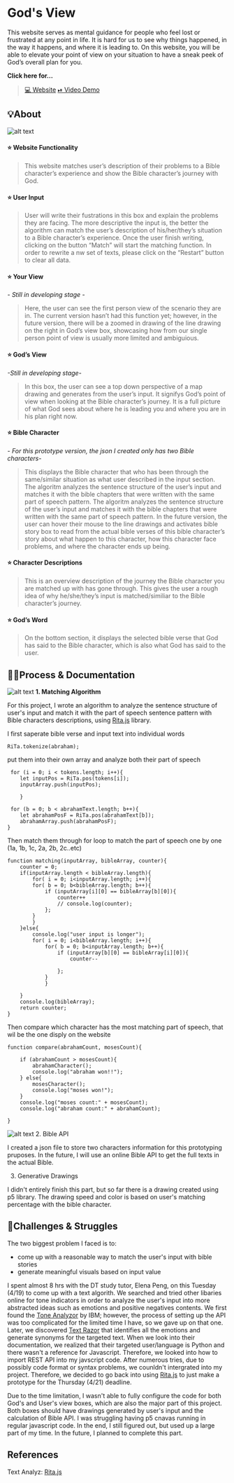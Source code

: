 # God's View
<!-- 1-2 sentence description of assignment. Nice to include a screenshot or .gif of the site in action. -->

This website serves as mental guidance for people who feel lost or frustrated at any point in life. It is hard for us to see why things happened, in the way it happens, and where it is leading to. On this website, you will be able to elevate your point of view on your situation to have a sneak peek of God’s overall plan for you.

**Click here for...**

>[💻 Website](https://junebee66.github.io/gods_view/index.html) [⏯ Video Demo](https://youtu.be/JLcgsHWjtmQ)

## **💡About**
![alt text](assets/overview.jpg)
#### **⭐️ Website Functionality**
>This website matches user’s description of their problems to a Bible character’s experience and show the Bible character’s journey with God.

#### **⭐️ User Input**
>User will write their fustrations in this box and explain the problems they are facing. The more descriptive the input is, the better the algorithm can match the user’s description of his/her/they’s situation to a Bible character’s experience. Once the user finish writing, clicking on the button “Match” will start the matching function.  In order to rewrite a nw set of texts, please click on the “Restart” button to clear all data.

#### **⭐️ Your View**
_- Still in developing stage -_

>Here, the user can see the first person view of the scenario they are in. The current version hasn’t had this function yet; however, in the future version, there will be a zoomed in drawing of the line drawing on the right in God’s view box, showcasing how from our single person point of view is usually more limited and ambiguious.

#### **⭐️ God’s View**
_-Still in developing stage-_

>In this box, the user can see a top down perspective of a map drawing and generates from the user’s input. It signifys God’s point of view when looking at the Bible character’s journey. It is a full picture of what God sees about where he is leading you and where you are in his plan right now. 

#### **⭐️ Bible Character**
_- For this prototype version, the json I created only has two Bible characters-_
>This displays the Bible character that who has been through the same/similar situation as what user described in the input section. The algoritm analyzes the sentence structure of the user’s input and matches it with the bible chapters that were written with the same part of speech pattern. The algoritm analyzes the sentence structure of the user’s input and matches it with the bible chapters that were written with the same part of speech pattern. In the future version, the user can hover their mouse to the line drawings and activates bible story box to read from the actual bible verses of this bible character’s story about what happen to this character, how this character face problems, and where the character ends up being.

#### **⭐️ Character Descriptions**
>This is an overview description of the journey the Bible character you are matched up with has gone through. This gives the user a rough idea of why he/she/they’s input is matched/similiar to the Bible character’s journey.

#### **⭐️ God’s Word**
>On the bottom section, it displays the selected bible verse that God has said to the Bible character, which is also what God has said to the user.


## **✍🏻Process & Documentation**
![alt text](assets/progress/console.png)
**1. Matching Algorithm**

For this project, I wrote an algorithm to analyze the sentence structure of user's input and match it with the part of speech sentence pattern with Bible characters descriptions, using [Rita.js](https://rednoise.org/rita/) library. 

I first saperate bible verse and input text into individual words

    
    RiTa.tokenize(abraham);

put them into their own array and analyze both their part of speech

     for (i = 0; i < tokens.length; i++){
        let inputPos = RiTa.pos(tokens[i]);
        inputArray.push(inputPos);

        }
     
     for (b = 0; b < abrahamText.length; b++){
        let abrahamPosF = RiTa.pos(abrahamText[b]);
        abrahamArray.push(abrahamPosF);
    }


Then match them through for loop to match the part of speech one by one (1a, 1b, 1c, 2a, 2b, 2c..etc)

    function matching(inputArray, bibleArray, counter){   
        counter = 0;
        if(inputArray.length < bibleArray.length){
            for( i = 0; i<inputArray.length; i++){
            for( b = 0; b<bibleArray.length; b++){
                if (inputArray[i][0] == bibleArray[b][0]){
                    counter++
                    // console.log(counter);
                };
            }
            }
        }else{
            console.log("user input is longer");
            for( i = 0; i<bibleArray.length; i++){
                for( b = 0; b<inputArray.length; b++){
                    if (inputArray[b][0] == bibleArray[i][0]){
                        counter--

                    };
                }
                }

        }
        console.log(bibleArray);
        return counter;
    }


Then compare which character has the most matching part of speech, that wil be the one disply on the website

    function compare(abrahamCount, mosesCount){

        if (abrahamCount > mosesCount){
            abrahamCharacter();
            console.log("abraham won!!");
        } else{
            mosesCharacter();
            console.log("moses won!");
        }
        console.log("moses count:" + mosesCount);
        console.log("abraham count:" + abrahamCount);

    }
    



![alt text](assets/progress/console_more.png)
2. Bible API

I created a json file to store two characters information for this prototyping pruposes. In the future, I will use an online Bible API to get the full texts in the actual Bible.


3. Generative Drawings

I didn't entirely finish this part, but so far there is a drawing created using p5 library. The drawing speed and color is based on user's matching percentage with the bible character.



## **🛑Challenges & Struggles**
<!-- What challenges and struggles did you face? -->
The two biggest problem I faced is to: 

- come up with a reasonable way to match the user's input with bible stories
- generate meaningful visuals based on input value

I spent almost 8 hrs with the DT study tutor, Elena Peng, on this Tuesday (4/19) to come up with a text algorith. We searched and tried other libaries online for tone indicators in order to analyze the user's input into more abstracted ideas such as emotions and positive negatives contents. We first found the [Tone Analyzor](https://tone-analyzer-demo.ng.bluemix.net/) by IBM; however, the process of setting up the API was too complicated for the limited time I have, so we gave up on that one. Later, we discovered [Text Razor](https://www.textrazor.com/docs/rest) that identifies all the emotions and generate synonyms for the targeted text. When we look into their documentation, we realized that their targeted user/language is Python and there wasn't a reference for Javascript. Therefore, we looked into how to import REST API into my javscript code. After numerous tries, due to possibly code format or syntax problems, we counldn't intergrated into my project. Therefore, we decided to go back into using [Rita.js](https://rednoise.org/rita/) to just make a prototype for the Thursday (4/21) deadline.

Due to the time limitation, I wasn't able to fully configure the code for both God's and User's view boxes, which are also the major part of this project. Both boxes should have drawings generated by user's input and the calculation of Bible API. I was struggling having p5 cnavas running in regular javascript code. In the end, I still figured out, but used up a large part of my time. In the future, I planned to complete this part.

## **References**
<!-- Credit resources appropriately -->
Text Analyz: [Rita.js](https://rednoise.org/rita/)

